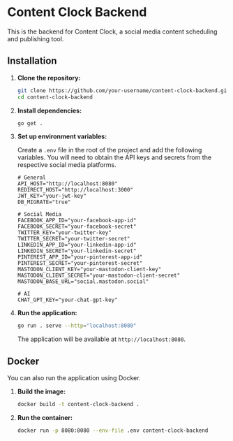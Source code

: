 # Content Clock Backend

This is the backend for Content Clock, a social media content scheduling and publishing tool.

## Installation

1.  **Clone the repository:**

    ```bash
    git clone https://github.com/your-username/content-clock-backend.git
    cd content-clock-backend
    ```

2.  **Install dependencies:**

    ```bash
    go get .
    ```

3.  **Set up environment variables:**

    Create a `.env` file in the root of the project and add the following variables. You will need to obtain the API keys and secrets from the respective social media platforms.

    ```
    # General
    API_HOST="http://localhost:8080"
    REDIRECT_HOST="http://localhost:3000"
    JWT_KEY="your-jwt-key"
    DB_MIGRATE="true"

    # Social Media
    FACEBOOK_APP_ID="your-facebook-app-id"
    FACEBOOK_SECRET="your-facebook-secret"
    TWITTER_KEY="your-twitter-key"
    TWITTER_SECRET="your-twitter-secret"
    LINKEDIN_APP_ID="your-linkedin-app-id"
    LINKEDIN_SECRET="your-linkedin-secret"
    PINTEREST_APP_ID="your-pinterest-app-id"
    PINTEREST_SECRET="your-pinterest-secret"
    MASTODON_CLIENT_KEY="your-mastodon-client-key"
    MASTODON_CLIENT_SECRET="your-mastodon-client-secret"
    MASTODON_BASE_URL="social.mastodon.social"

    # AI
    CHAT_GPT_KEY="your-chat-gpt-key"
    ```

4.  **Run the application:**

    ```bash
    go run . serve --http="localhost:8080"
    ```

    The application will be available at `http://localhost:8080`.

## Docker

You can also run the application using Docker.

1.  **Build the image:**

    ```bash
    docker build -t content-clock-backend .
    ```

2.  **Run the container:**

    ```bash
    docker run -p 8080:8080 --env-file .env content-clock-backend
    ```
